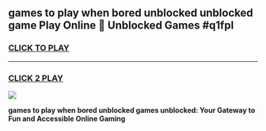 
## games to play when bored unblocked unblocked game Play Online 👋 Unblocked Games #q1fpl
<h3>
<a href="https://premium.freeplayer.one?title=games_to_play_when_bored_unblocked&ref=21F">CLICK TO PLAY</a></h3>
<hr>

<h3>
<a href="https://premium.freeplayer.one?title=games_to_play_when_bored_unblocked&ref=21F">CLICK 2 PLAY</a>
  
</h3>

<a href="https://premium.freeplayer.one?title=games_to_play_when_bored_unblocked&ref=21F/"><img src="https://clearcache.store/games.png"></a>


**games to play when bored unblocked games unblocked: Your Gateway to Fun and Accessible Online Gaming**
